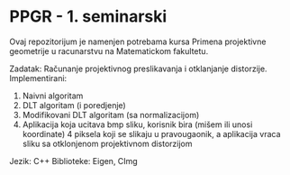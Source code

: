 # PPGR - 1. seminarski
Ovaj repozitorijum je namenjen potrebama kursa Primena projektivne geometrije u racunarstvu na Matematickom fakultetu.

Zadatak: 
Računanje projektivnog preslikavanja i otklanjanje distorzije.
Implementirani:
1) Naivni algoritam
2) DLT algoritam (i poredjenje)
3) Modifikovani DLT algoritam (sa normalizacijom)
4) Aplikacija koja ucitava bmp sliku, korisnik bira (mišem ili unosi koordinate) 4 piksela koji se slikaju u pravougaonik, a aplikacija vraca sliku sa otklonjenom projektivnom distorzijom

Jezik: C++
Biblioteke: Eigen, CImg

